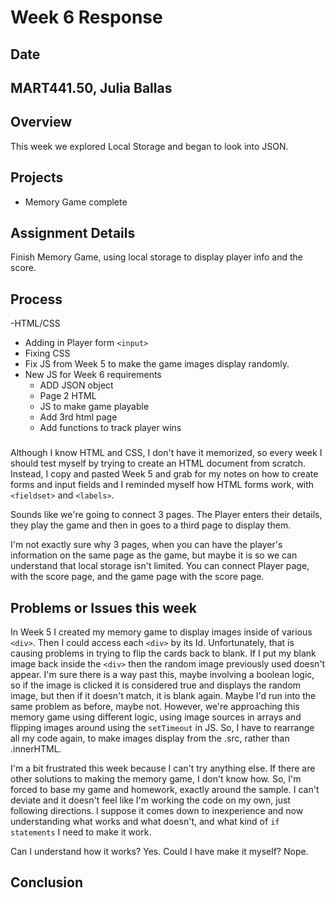 # Week 6 Response
## Date
## MART441.50, Julia Ballas


## Overview

This week we explored Local Storage and began to look into JSON.

## Projects

- Memory Game complete

## Assignment Details

Finish Memory Game, using local storage to display player info and the score.

## Process

-HTML/CSS
  - Adding in Player form `<input>`
  - Fixing CSS
- Fix JS from Week 5 to make the game images display randomly.
- New JS for Week 6 requirements
  -  ADD JSON object
  -  Page 2 HTML
  -  JS to make game playable
  -  Add 3rd html page
  -  Add functions to track player wins

###
 Although I know HTML and CSS, I don't have it memorized, so every week I should test myself by trying to create an HTML document from scratch. Instead, I copy and pasted Week 5 and grab for my notes on how to create forms and input fields and I reminded myself how HTML forms work, with `<fieldset>` and `<labels>`.

Sounds like we're going to connect 3 pages. The Player enters their details, they play the game and then in goes to a third page to display them.

I'm not exactly sure why 3 pages, when you can have the player's information on the same page as the game, but maybe it is so we can understand that local storage isn't limited. You can connect Player page, with the score page, and the game page with the score page.



## Problems or Issues this week

In Week 5 I created my memory game to display images inside of various `<div>`. Then I could access each `<div>` by its Id. Unfortunately, that is causing problems in trying to flip the cards back to blank. If I put my blank image back inside the `<div>` then the random image previously used doesn't appear. I'm sure there is a way past this, maybe involving a boolean logic, so if the image is clicked it is considered true and displays the random image, but then if it doesn't match, it is blank again. Maybe I'd run into the same problem as before, maybe not. However, we're approaching this memory game using different logic, using image sources in arrays and flipping images around using the `setTimeout` in JS. So, I have to rearrange all my code again, to make images display from the .src, rather than .innerHTML.

I'm a bit frustrated this week because I can't try anything else. If there are other solutions to making the memory game, I don't know how. So, I'm forced to base my game and homework, exactly around the sample. I can't deviate and it doesn't feel like I'm working the code on my own, just following directions. I suppose it comes down to inexperience and now understanding what works and what doesn't, and what kind of `if statements` I need to make it work.

Can I understand how it works? Yes.
Could I have make it myself? Nope.

## Conclusion
